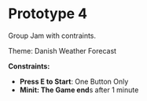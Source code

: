 # Prototype 4
Group Jam with contraints.

Theme: Danish Weather Forecast

**Constraints:**
* **Press E to Start**: One Button Only
* **Minit: The Game end**s after 1 minute
